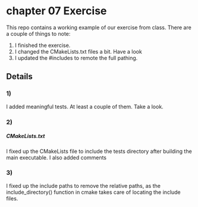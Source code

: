 # chapter 07 Exercise   
 
This repo contains a working example of our exercise from class. There are a couple of things to note:

1) I finished the exercise.
2) I changed the CMakeLists.txt files a bit. Have a look
3) I updated the #includes to remote the full pathing.
 
## Details
 
### 1)
I added meaningful tests. At least a couple of them. Take a look.
 
### 2)

##### CMakeLists.txt 

I fixed up the CMakeLists file to include the tests directory after building the main executable. I also added comments

### 3)
I fixed up the include paths to remove the relative paths, as the include_directory() function in cmake takes care of locating the include files.